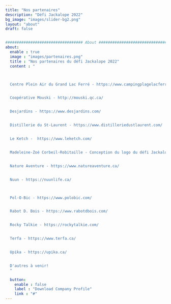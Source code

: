 ```yaml
---
title: "Nos partenaires"
description: "Défi Jackalope 2022"
bg_image: "images/slider-bg2.png"
layout: "about"
draft: false


################################## About #####################################
about:
  enable : true
  image : "images/partenaires.png"
  title : "Nos partenaires du défi Jackalope 2022"
  content : "



  Centre Plein Air du Grand Lac Ferré - https://www.campingplagelacferre.com/


  Coopérative Mouski - http://mouski.qc.ca/


  Desjardins - https://www.desjardins.com/


  Distillerie du St-Laurent - https://www.distilleriedustlaurent.com/


  Le Ketch -  https://www.leketch.com/


  Madeleine-Zoé Corbeil-Robitaille - Conception du logo du défi Jackalope! - https://mzcr.weebly.com/


  Nature Aventure - https://www.natureaventure.ca/


  Nuun - https://nuunlife.ca/



  Pol-O-Bic - https://www.polobic.com/


  Rabot D. Bois - https://www.rabotdbois.com/


  Rocky Talkie - https://rockytalkie.com/


  Terfa - https://www.terfa.ca/


  Upika - https://upika.ca/


  D'autres à venir!
  "

  button:
    enable : false
    label : "Download Company Profile"
    link : "#"
---
```

